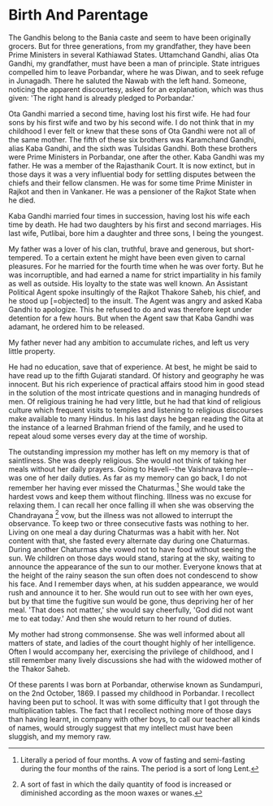 # Birth And Parentage 

 The Gandhis belong to the Bania caste and seem to have been originally grocers. But for three generations, from my grandfather, they have been Prime Ministers in several Kathiawad States. Uttamchand Gandhi, alias Ota Gandhi, my grandfather, must have been a man of principle. State intrigues compelled him to leave Porbandar, where he was Diwan, and to seek refuge in Junagadh. There he saluted the Nawab with the left hand. Someone, noticing the apparent discourtesy, asked for an explanation, which was thus given: 'The right hand is already pledged to Porbandar.'

Ota Gandhi married a second time, having lost his first wife. He had four sons by his first wife and two by his second wife. I do not think that in my childhood I ever felt or knew that these sons of Ota Gandhi were not all of the same mother. The fifth of these six brothers was Karamchand Gandhi, alias Kaba Gandhi, and the sixth was Tulsidas Gandhi. Both these brothers were Prime Ministers in Porbandar, one after the other. Kaba Gandhi was my father. He was a member of the Rajasthanik Court. It is now extinct, but in those days it was a very influential body for settling disputes between the chiefs and their fellow clansmen. He was for some time Prime Minister in Rajkot and then in Vankaner. He was a pensioner of the Rajkot State when he died.

Kaba Gandhi married four times in succession, having lost his wife each time by death. He had two daughters by his first and second marriages. His last wife, Putlibai, bore him a daughter and three sons, I being the youngest.

My father was a lover of his clan, truthful, brave and generous, but short-tempered. To a certain extent he might have been even given to carnal pleasures. For he married for the fourth time when he was over forty. But he was incorruptible, and had earned a name for strict impartiality in his family as well as outside. His loyalty to the state was well known. An Assistant Political Agent spoke insultingly of the Rajkot Thakore Saheb, his chief, and he stood up [=objected] to the insult. The Agent was angry and asked Kaba Gandhi to apologize. This he refused to do and was therefore kept under detention for a few hours. But when the Agent saw that Kaba Gandhi was adamant, he ordered him to be released.

My father never had any ambition to accumulate riches, and left us very little property.

He had no education, save that of experience. At best, he might be said to have read up to the fifth Gujarati standard. Of history and geography he was innocent. But his rich experience of practical affairs stood him in good stead in the solution of the most intricate questions and in managing hundreds of men. Of religious training he had very little, but he had that kind of religious culture which frequent visits to temples and listening to religious discourses make available to many Hindus. In his last days he began reading the Gita at the instance of a learned Brahman friend of the family, and he used to repeat aloud some verses every day at the time of worship.

The outstanding impression my mother has left on my memory is that of saintliness. She was deeply religious. She would not think of taking her meals without her daily prayers. Going to Haveli--the Vaishnava temple--was one of her daily duties. As far as my memory can go back, I do not remember her having ever missed the Chaturmas.[^1_1] She would take the hardest vows and keep them without flinching. Illness was no excuse for relaxing them. I can recall her once falling ill when she was observing the Chandrayana [^1_2] vow, but the illness was not allowed to interrupt the observance. To keep two or three consecutive fasts was nothing to her. Living on one meal a day during Chaturmas was a habit with her. Not content with that, she fasted every alternate day during one Chaturmas. During another Chaturmas she vowed not to have food without seeing the sun. We children on those days would stand, staring at the sky, waiting to announce the appearance of the sun to our mother. Everyone knows that at the height of the rainy season the sun often does not condescend to show his face. And I remember days when, at his sudden appearance, we would rush and announce it to her. She would run out to see with her own eyes, but by that time the fugitive sun would be gone, thus depriving her of her meal. 'That does not matter,' she would say cheerfully, 'God did not want me to eat today.' And then she would return to her round of duties.

My mother had strong commonsense. She was well informed about all matters of state, and ladies of the court thought highly of her intelligence. Often I would accompany her, exercising the privilege of childhood, and I still remember many lively discussions she had with the widowed mother of the Thakor Saheb.

Of these parents I was born at Porbandar, otherwise known as Sundampuri, on the 2nd October, 1869. I passed my childhood in Porbandar. I recollect having been put to school. It was with some difficulty that I got through the multiplication tables. The fact that I recollect nothing more of those days than having learnt, in company with other boys, to call our teacher all kinds of names, would strougly suggest that my intellect must have been sluggish, and my memory raw.


[^1_1]: Literally a period of four months. A vow of fasting and semi-fasting during the four months of the rains. The period is a sort of long Lent.

[^1_2]: A sort of fast in which the daily quantity of food is increased or diminished according as the moon waxes or wanes. 


